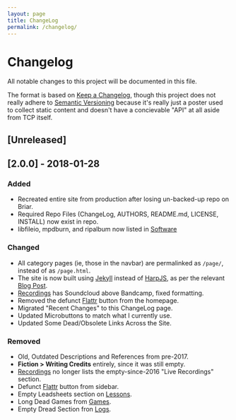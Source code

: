 ```yaml
---
layout: page
title: ChangeLog
permalink: /changelog/
---
```



# Changelog
All notable changes to this project will be documented in this file.

The format is based on [Keep a Changelog][001], though this project
does not really adhere to [Semantic Versioning][002] because it's
really just a poster used to collect static content and doesn't have a
concievable "API" at all aside from TCP itself.

## [Unreleased]

## [2.0.0] - 2018-01-28

### Added

- Recreated entire site from production after losing un-backed-up repo
	on Briar.
- Required Repo Files (ChangeLog, AUTHORS, README.md, LICENSE,
  INSTALL) now exist in repo.
- libfileio, mpdburn, and ripalbum now listed in [Software][]

### Changed

- All category pages (ie, those in the navbar) are permalinked as
  `/page/`, instead of as `/page.html`.
- The site is now built using [Jekyll][003] instead of [HarpJS][004],
  as per the relevant [Blog Post][005].
- [Recordings][] has Soundcloud above Bandcamp, fixed formatting.
- Removed the defunct [Flattr][006] button from the homepage.
- Migrated "Recent Changes" to this ChangeLog page.
- Updated Microbuttons to match what I currently use.
- Updated Some Dead/Obsolete Links Across the Site.

### Removed

- Old, Outdated Descriptions and References from pre-2017.
- **Fiction > Writing Credits** entirely, since it was still empty.
- [Recordings][] no longer lists the empty-since-2016 "Live
  Recordings" section.
- Defunct [Flattr][006] button from sidebar.
- Empty Leadsheets section on [Lessons][].
- Long Dead Games from [Games][].
- Empty Dread Section fron [Logs][].

[Games]: /games/
[Lessons]: /lessons/
[Logs]: /logs/
[Recordings]: /recordings/
[Software]: /software/
[001]: http://keepachangelog.com/en/1.0.0/
[002]: http://semver.org/spec/v2.0.0.html
[003]: https://jekyllrb.com/
[004]: http://harpjs.com/
[005]: http://www.toftandtoddy.com/2018/01/28/grounded-by-rubies/
[006]: https://flattr.com/

<!-- Local Variables: -->
<!-- mode: markdown   -->
<!-- End: -->
